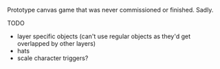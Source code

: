 
Prototype canvas game that was never commissioned or finished. Sadly.

TODO

- layer specific objects (can't use regular objects as they'd get overlapped by other layers)
- hats
- scale character triggers?
